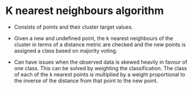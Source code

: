 # K nearest neighbours algorithm

* Consists of points and their cluster target values.
* Given a new and undefined point, the k nearest neighbours of the cluster in terms of a distance metric are checked and the new points is assigned a class based on majority voting.

* Can have issues when the observed data is skewed heavily in favour of one class. This can be solved by weighting the classification. The class of each of the k nearest points is multiplied by a weight proportional to the inverse of the distance from that point to the new point.
